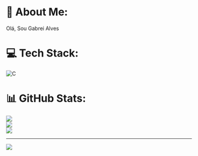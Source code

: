 # 💫 About Me:
Olá, Sou Gabrei Alves


# 💻 Tech Stack:
![C](https://img.shields.io/badge/c-%2300599C.svg?style=for-the-badge&logo=c&logoColor=white)
# 📊 GitHub Stats:
![](https://github-readme-stats.vercel.app/api?username=Gabrielafsilva2003&theme=dark&hide_border=false&include_all_commits=false&count_private=false)<br/>
![](https://github-readme-streak-stats.herokuapp.com/?user=Gabrielafsilva2003&theme=dark&hide_border=false)<br/>
![](https://github-readme-stats.vercel.app/api/top-langs/?username=Gabrielafsilva2003&theme=dark&hide_border=false&include_all_commits=false&count_private=false&layout=compact)

---
[![](https://visitcount.itsvg.in/api?id=Gabrielafsilva2003&icon=0&color=0)](https://visitcount.itsvg.in)

<!-- Proudly created with GPRM ( https://gprm.itsvg.in ) -->
